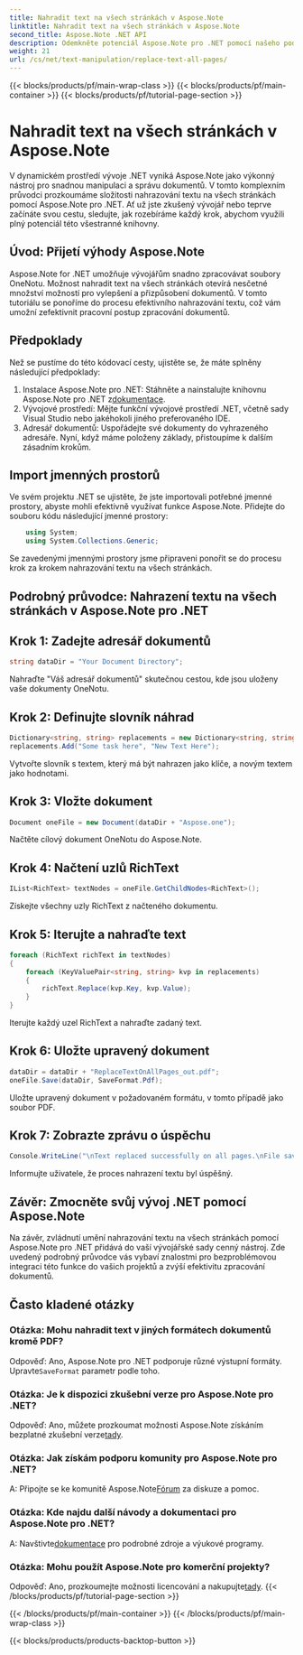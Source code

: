 ```yaml
---
title: Nahradit text na všech stránkách v Aspose.Note
linktitle: Nahradit text na všech stránkách v Aspose.Note
second_title: Aspose.Note .NET API
description: Odemkněte potenciál Aspose.Note pro .NET pomocí našeho podrobného průvodce nahrazením textu na všech stránkách. Zefektivněte zpracování dokumentů bez námahy.
weight: 21
url: /cs/net/text-manipulation/replace-text-all-pages/
---
```


{{< blocks/products/pf/main-wrap-class >}}
{{< blocks/products/pf/main-container >}}
{{< blocks/products/pf/tutorial-page-section >}}

# Nahradit text na všech stránkách v Aspose.Note

V dynamickém prostředí vývoje .NET vyniká Aspose.Note jako výkonný nástroj pro snadnou manipulaci a správu dokumentů. V tomto komplexním průvodci prozkoumáme složitosti nahrazování textu na všech stránkách pomocí Aspose.Note pro .NET. Ať už jste zkušený vývojář nebo teprve začínáte svou cestu, sledujte, jak rozebíráme každý krok, abychom využili plný potenciál této všestranné knihovny.
## Úvod: Přijetí výhody Aspose.Note
Aspose.Note for .NET umožňuje vývojářům snadno zpracovávat soubory OneNotu. Možnost nahradit text na všech stránkách otevírá nesčetné množství možností pro vylepšení a přizpůsobení dokumentů. V tomto tutoriálu se ponoříme do procesu efektivního nahrazování textu, což vám umožní zefektivnit pracovní postup zpracování dokumentů.
## Předpoklady
Než se pustíme do této kódovací cesty, ujistěte se, že máte splněny následující předpoklady:
1.  Instalace Aspose.Note pro .NET: Stáhněte a nainstalujte knihovnu Aspose.Note pro .NET z[dokumentace](https://reference.aspose.com/note/net/).
2. Vývojové prostředí: Mějte funkční vývojové prostředí .NET, včetně sady Visual Studio nebo jakéhokoli jiného preferovaného IDE.
3. Adresář dokumentů: Uspořádejte své dokumenty do vyhrazeného adresáře.
Nyní, když máme položeny základy, přistoupíme k dalším zásadním krokům.
## Import jmenných prostorů
Ve svém projektu .NET se ujistěte, že jste importovali potřebné jmenné prostory, abyste mohli efektivně využívat funkce Aspose.Note. Přidejte do souboru kódu následující jmenné prostory:
```csharp
    using System;
    using System.Collections.Generic;
```
Se zavedenými jmennými prostory jsme připraveni ponořit se do procesu krok za krokem nahrazování textu na všech stránkách.
## Podrobný průvodce: Nahrazení textu na všech stránkách v Aspose.Note pro .NET
## Krok 1: Zadejte adresář dokumentů
```csharp
string dataDir = "Your Document Directory";
```
Nahraďte "Váš adresář dokumentů" skutečnou cestou, kde jsou uloženy vaše dokumenty OneNotu.
## Krok 2: Definujte slovník náhrad
```csharp
Dictionary<string, string> replacements = new Dictionary<string, string>();
replacements.Add("Some task here", "New Text Here");
```
Vytvořte slovník s textem, který má být nahrazen jako klíče, a novým textem jako hodnotami.
## Krok 3: Vložte dokument
```csharp
Document oneFile = new Document(dataDir + "Aspose.one");
```
Načtěte cílový dokument OneNotu do Aspose.Note.
## Krok 4: Načtení uzlů RichText
```csharp
IList<RichText> textNodes = oneFile.GetChildNodes<RichText>();
```
Získejte všechny uzly RichText z načteného dokumentu.
## Krok 5: Iterujte a nahraďte text
```csharp
foreach (RichText richText in textNodes)
{
    foreach (KeyValuePair<string, string> kvp in replacements)
    {
        richText.Replace(kvp.Key, kvp.Value);
    }
}
```
Iterujte každý uzel RichText a nahraďte zadaný text.
## Krok 6: Uložte upravený dokument
```csharp
dataDir = dataDir + "ReplaceTextOnAllPages_out.pdf";
oneFile.Save(dataDir, SaveFormat.Pdf);
```
Uložte upravený dokument v požadovaném formátu, v tomto případě jako soubor PDF.
## Krok 7: Zobrazte zprávu o úspěchu
```csharp
Console.WriteLine("\nText replaced successfully on all pages.\nFile saved at " + dataDir);
```
Informujte uživatele, že proces nahrazení textu byl úspěšný.
## Závěr: Zmocněte svůj vývoj .NET pomocí Aspose.Note
Na závěr, zvládnutí umění nahrazování textu na všech stránkách pomocí Aspose.Note pro .NET přidává do vaší vývojářské sady cenný nástroj. Zde uvedený podrobný průvodce vás vybaví znalostmi pro bezproblémovou integraci této funkce do vašich projektů a zvýší efektivitu zpracování dokumentů.
## Často kladené otázky
### Otázka: Mohu nahradit text v jiných formátech dokumentů kromě PDF?
 Odpověď: Ano, Aspose.Note pro .NET podporuje různé výstupní formáty. Upravte`SaveFormat` parametr podle toho.
### Otázka: Je k dispozici zkušební verze pro Aspose.Note pro .NET?
 Odpověď: Ano, můžete prozkoumat možnosti Aspose.Note získáním bezplatné zkušební verze[tady](https://releases.aspose.com/).
### Otázka: Jak získám podporu komunity pro Aspose.Note pro .NET?
 A: Připojte se ke komunitě Aspose.Note[Fórum](https://forum.aspose.com/c/note/28) za diskuze a pomoc.
### Otázka: Kde najdu další návody a dokumentaci pro Aspose.Note pro .NET?
 A: Navštivte[dokumentace](https://reference.aspose.com/note/net/) pro podrobné zdroje a výukové programy.
### Otázka: Mohu použít Aspose.Note pro komerční projekty?
Odpověď: Ano, prozkoumejte možnosti licencování a nakupujte[tady](https://purchase.aspose.com/buy).
{{< /blocks/products/pf/tutorial-page-section >}}

{{< /blocks/products/pf/main-container >}}
{{< /blocks/products/pf/main-wrap-class >}}

{{< blocks/products/products-backtop-button >}}
